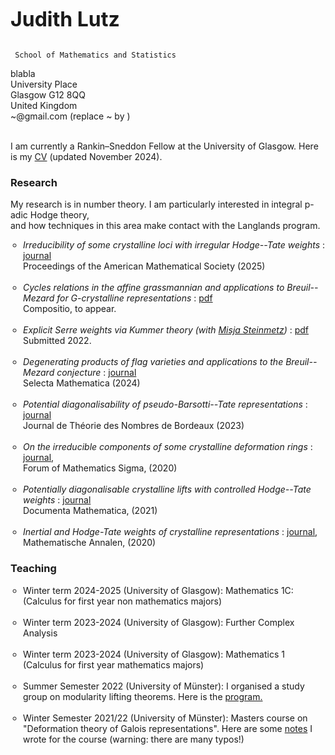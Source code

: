 <html>
<head>
<style>
ul {
  padding-left: 20px;
 }
 
</style>
</head>
  <meta http-equiv="content-type" content="text/html">
  <title>~</title>
 <head>
 



<body>

  <table cellspacing="0" width="100%">
  
   <font size="+3"><b>Judith Lutz</b></font>
      <br>
      <br>
      
<!-- <img src="drawing2.jpg" 
   style="float:right; width:620px; height:858.5px; border:none;"
   alt="fixed position Willmaster logo"
   title="Willmaster logo in fixed position" />-->
     School of Mathematics and Statistics
blabla <br>
University Place <br>
Glasgow G12 8QQ <br>
United Kingdom <br>
    ~@gmail.com (replace ~ by )
   <br>
   

  
     
<br>
I am currently a Rankin–Sneddon Fellow at the University of Glasgow. Here is my
<a
 href="cv.pdf"
 name="cv.pdf">CV</a> (updated November 2024).
<br>


<h3>Research</h3>


My research is in number theory. I am particularly interested in integral p-adic Hodge theory, <br> 
and how techniques in this area make contact with the Langlands program.
<br>

<ul
style="list-style-type:circle">
<li> 
<i>Irreducibility of some crystalline loci with irregular Hodge--Tate weights </i>
  : <a href="https://www.ams.org/journals/proc/2025-153-01/S0002-9939-2024-16984-7/?active=current">journal</a><br>
  </i> Proceedings of the American Mathematical Society (2025)
  </li>
<br>
<li>
  <i>Cycles relations in the affine grassmannian and applications to Breuil--Mezard for G-crystalline representations </i>
  : <a href="flagII.pdf">pdf</a><br>
  </i>Compositio, to appear.
  </li>
<br>

<li> 
  <i>Explicit Serre weights via Kummer theory (with <a href="https://www.universiteitleiden.nl/en/staffmembers/misja-steinmetz#tab-1">Misja Steinmetz</a>)</i> 
  : <a href="explicit.pdf">pdf</a><br>
  </i>Submitted 2022.
  </li>
<br>

<li> 
  <i>Degenerating products of flag varieties and applications to the Breuil--Mezard conjecture </i> 
  : <a href="https://link.springer.com/article/10.1007/s00029-023-00905-3">journal</a> <br>
  </i>Selecta Mathematica (2024)
  </li>
<br>
<li> 
  <i>Potential diagonalisability of pseudo-Barsotti--Tate representations </i> 
  : <a href="https://jtnb.centre-mersenne.org/articles/10.5802/jtnb.1248/">journal</a> <br>
  </i> Journal de Théorie des Nombres de Bordeaux (2023)
  </li>
<br>

<li> 
  <i>On the irreducible components of some crystalline deformation rings</i> 
  : <a href="https://www.cambridge.org/core/journals/forum-of-mathematics-sigma/article/on-the-irreducible-components-of-some-crystalline-deformation-rings/F38BA20B2A1972B0EC81857A3F2B5FF7">journal</a>,  <br>
  Forum of Mathematics Sigma, (2020)
  </li>  
  <br>
  <li> 
  <i>Potentially diagonalisable crystalline lifts with controlled Hodge--Tate weights</i> 
  : <a href="https://www.elibm.org/article/10012116">journal</a>  <br>
  		Documenta Mathematica, (2021)

  </li>
<br>  
  <li> 
  <i>Inertial and Hodge-Tate weights of crystalline representations </i>
  :  <a href="https://link.springer.com/article/10.1007/s00208-019-01931-3">journal</a>, <br>
  Mathematische Annalen, (2020)
  </li>
</ul>
<h3>Teaching</h3>
<ul
style="list-style-type:circle">
  <li> 
  Winter term 2024-2025 (University of Glasgow): Mathematics 1C: (Calculus for first year non mathematics majors)
  </li>
<br>
<li> 
  Winter term 2023-2024 (University of Glasgow): Further Complex Analysis
  </li>
<br>
<li> 
  Winter term 2023-2024 (University of Glasgow): Mathematics 1 (Calculus for first year mathematics majors)
  </li>
<br>
<li> 
  Summer Semester 2022 (University of Münster): I organised a study group on modularity lifting theorems. 
Here is the <a href="program.pdf">program.</a>
  </li>
<br>
<li> 
  Winter Semester 2021/22 (University of Münster): Masters course on "Deformation theory of Galois representations". Here are some <a href="deform.pdf">notes</a> I wrote for the course (warning: there are many typos!)
  </li>




</body>
</html>
